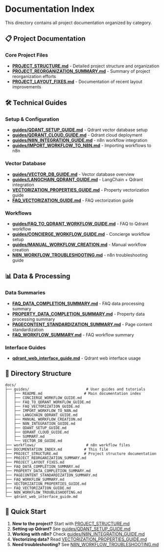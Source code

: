 # Documentation Index

This directory contains all project documentation organized by category.

## 📋 Project Documentation

### Core Project Files

- **[PROJECT_STRUCTURE.md](PROJECT_STRUCTURE.md)** - Detailed project structure and organization
- **[PROJECT_REORGANIZATION_SUMMARY.md](PROJECT_REORGANIZATION_SUMMARY.md)** - Summary of project reorganization efforts
- **[PROJECT_LAYOUT_FIXES.md](PROJECT_LAYOUT_FIXES.md)** - Documentation of recent layout improvements

## 🛠️ Technical Guides

### Setup & Configuration

- **[guides/QDANT_SETUP_GUIDE.md](guides/QDANT_SETUP_GUIDE.md)** - Qdrant vector database setup
- **[guides/QDRANT_CLOUD_GUIDE.md](guides/QDRANT_CLOUD_GUIDE.md)** - Qdrant cloud deployment
- **[guides/N8N_INTEGRATION_GUIDE.md](guides/N8N_INTEGRATION_GUIDE.md)** - n8n workflow integration
- **[guides/IMPORT_WORKFLOW_TO_N8N.md](guides/IMPORT_WORKFLOW_TO_N8N.md)** - Importing workflows to n8n

### Vector Database

- **[guides/VECTOR_DB_GUIDE.md](guides/VECTOR_DB_GUIDE.md)** - Vector database overview
- **[guides/LANGCHAIN_QDRANT_GUIDE.md](guides/LANGCHAIN_QDRANT_GUIDE.md)** - LangChain + Qdrant integration
- **[VECTORIZATION_PROPERTIES_GUIDE.md](VECTORIZATION_PROPERTIES_GUIDE.md)** - Property vectorization guide
- **[FAQ_VECTORIZATION_GUIDE.md](FAQ_VECTORIZATION_GUIDE.md)** - FAQ vectorization guide

### Workflows

- **[guides/FAQ_TO_QDRANT_WORKFLOW_GUIDE.md](guides/FAQ_TO_QDRANT_WORKFLOW_GUIDE.md)** - FAQ to Qdrant workflow
- **[guides/CONCIERGE_WORKFLOW_GUIDE.md](guides/CONCIERGE_WORKFLOW_GUIDE.md)** - Concierge workflow setup
- **[guides/MANUAL_WORKFLOW_CREATION.md](guides/MANUAL_WORKFLOW_CREATION.md)** - Manual workflow creation
- **[N8N_WORKFLOW_TROUBLESHOOTING.md](N8N_WORKFLOW_TROUBLESHOOTING.md)** - n8n troubleshooting guide

## 📊 Data & Processing

### Data Summaries

- **[FAQ_DATA_COMPLETION_SUMMARY.md](FAQ_DATA_COMPLETION_SUMMARY.md)** - FAQ data processing summary
- **[PROPERTY_DATA_COMPLETION_SUMMARY.md](PROPERTY_DATA_COMPLETION_SUMMARY.md)** - Property data processing summary
- **[PAGECONTENT_STANDARDIZATION_SUMMARY.md](PAGECONTENT_STANDARDIZATION_SUMMARY.md)** - Page content standardization
- **[FAQ_WORKFLOW_SUMMARY.md](FAQ_WORKFLOW_SUMMARY.md)** - FAQ workflow summary

### Interface Guides

- **[qdrant_web_interface_guide.md](qdrant_web_interface_guide.md)** - Qdrant web interface usage

## 📁 Directory Structure

```
docs/
├── guides/                          # User guides and tutorials
│   ├── README.md                   # Main documentation index
│   ├── CONCIERGE_WORKFLOW_GUIDE.md
│   ├── FAQ_TO_QDRANT_WORKFLOW_GUIDE.md
│   ├── FAQ_VECTORIZATION_GUIDE.md
│   ├── IMPORT_WORKFLOW_TO_N8N.md
│   ├── LANGCHAIN_QDRANT_GUIDE.md
│   ├── MANUAL_WORKFLOW_CREATION.md
│   ├── N8N_INTEGRATION_GUIDE.md
│   ├── QDANT_SETUP_GUIDE.md
│   ├── QDRANT_CLOUD_GUIDE.md
│   ├── SUMMARY.md
│   └── VECTOR_DB_GUIDE.md
├── workflows/                       # n8n workflow files
├── DOCUMENTATION_INDEX.md          # This file
├── PROJECT_STRUCTURE.md            # Project structure documentation
├── PROJECT_REORGANIZATION_SUMMARY.md
├── PROJECT_LAYOUT_FIXES.md
├── FAQ_DATA_COMPLETION_SUMMARY.md
├── PROPERTY_DATA_COMPLETION_SUMMARY.md
├── PAGECONTENT_STANDARDIZATION_SUMMARY.md
├── FAQ_WORKFLOW_SUMMARY.md
├── VECTORIZATION_PROPERTIES_GUIDE.md
├── FAQ_VECTORIZATION_GUIDE.md
├── N8N_WORKFLOW_TROUBLESHOOTING.md
└── qdrant_web_interface_guide.md
```

## 🚀 Quick Start

1. **New to the project?** Start with [PROJECT_STRUCTURE.md](PROJECT_STRUCTURE.md)
2. **Setting up Qdrant?** See [guides/QDANT_SETUP_GUIDE.md](guides/QDANT_SETUP_GUIDE.md)
3. **Working with n8n?** Check [guides/N8N_INTEGRATION_GUIDE.md](guides/N8N_INTEGRATION_GUIDE.md)
4. **Vectorizing data?** Read [VECTORIZATION_PROPERTIES_GUIDE.md](VECTORIZATION_PROPERTIES_GUIDE.md)
5. **Need troubleshooting?** See [N8N_WORKFLOW_TROUBLESHOOTING.md](N8N_WORKFLOW_TROUBLESHOOTING.md)

